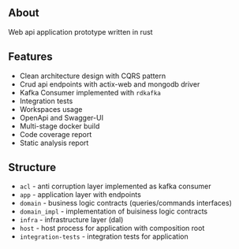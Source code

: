 ## About

Web api application prototype written in rust

## Features

- Clean architecture design with CQRS pattern
- Crud api endpoints with actix-web and mongodb driver
- Kafka Consumer implemented with `rdkafka` 
- Integration tests
- Workspaces usage
- OpenApi and Swagger-UI
- Multi-stage docker build
- Code coverage report
- Static analysis report

## Structure

- `acl` - anti corruption layer implemented as kafka consumer
- `app` - application layer with endpoints
- `domain` - business logic contracts (queries/commands interfaces)
- `domain_impl` - implementation of buisiness logic contracts
- `infra` - infrastructure layer (dal)
- `host` - host process for application with composition root
- `integration-tests` - integration tests for application
